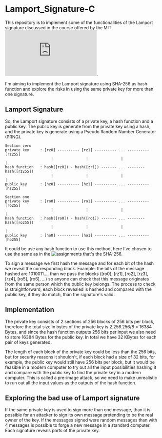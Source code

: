 # Lamport_Signature-C

This repository is to implement some of the functionalities of the
Lamport signature discussed in the course offered by the MIT
![Cryptocurrency Engineering and Design](https://ocw.mit.edu/courses/media-arts-and-sciences/mas-s62-cryptocurrency-engineering-and-design-spring-2018/index.htm).

I'm aiming to implement the Lamport signature using SHA-256 as hash
function and explore the risks in using the same private key for
more than one signature.

## Lamport Signature

So, the Lamport signature consists of a private key, a hash function
and a public key. The public key is generate from the private key
using a hash, and the private key is generate using a Pseudo Random
Number Generator (PRNG).

```
Section zero
private key     : [rz0] ---------- [rz1] ---------- ... ---------- [rz255]
                     |               |               |                |
hash function   : hash([rz0]) - hash([zr1]) ------- ... -------- hash([rz255])
                     |               |               |                |
public key      : [hz0] ---------- [hz1] ---------- ... ---------- [hz255]

Section one
private key     : [ro0] ---------- [ro1] ---------- ... ---------- [ro255]
                     |               |               |                |
hash function   : hash([ro0]) - hash([ro1]) ------- ... -------- hash([ro255])
                     |               |               |                |
public key      : [ho0] ---------- [ho1] ---------- ... ---------- [ho255]
```

It could be use any hash function to use this method, here I've chosen
to use the same as in the ![assignments](https://ocw.mit.edu/courses/media-arts-and-sciences/mas-s62-cryptocurrency-engineering-and-design-spring-2018/assignments/pset1-hash-based-signature-schemes/) that's the SHA-256.

To sign a message we first hash the message and for each bit of the hash
we reveal the corresponding block.
Example: the bits of the message hashed are 1010011..., than we pass the blocks
([ro0], [rz1], [ro2], [rz3], [rz4], [ro5], [ro6], ...) so anyone can check
that this message originates from the same person which the public key belongs.
The process to check is straightforward, each block revealed is hashed and
compared with the public key, if they do match, than the signature's valid.

## Implementation

The private key consists of 2 sections of 256 blocks of 256 bits per block,
therefore the total size in bytes of the private key is 2.256.256/8 = 16384
Bytes, and since the hash function outputs 256 bits per input we also need
to store 16384 Bytes for the public key. In total we have 32 KBytes for each
pair of keys generated.

The length of each block of the private key could be less than the 256 bits,
but for security reasons it shouldn't, if each block had a size of 32 bits,
for example, the public key would still have 256 bits per block, but it
would be feasible in a modern computer to try out all the input
possibilities hashing it and compare with the public key to find the private
key in a modern computer. This is called a pre-image attack, so we need to
make unrealistic to run out all the input values as the outputs of the hash
function.

## Exploring the bad use of Lamport signature

If the same private key is used to sign more than one message, than it is
possible for an attacker to sign its own message pretending to be the real
owner of the key. If the messages signed were random messages than with
4 messages is possible to forge a new message in a standard computer.
Each signature reveals parts of the private key.

